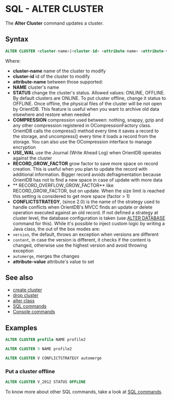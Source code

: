 # SQL - ALTER CLUSTER

The **Alter Cluster** command updates a cluster.

## Syntax

```sql
ALTER CLUSTER <cluster-name>|<cluster-id> <attribute-name> <attribute-value>
```

Where:
- **cluster-name** name of the cluster to modify
- **cluster-id** id of the cluster to modify
- **attribute-name** between those supported:
 - **NAME** cluster's name
 - **STATUS** change the cluster's status. Allowed values: ONLINE, OFFLINE. By default clusters are ONLINE. To put  cluster offline, change it status to OFFLINE. Once offline, the physical files of the cluster will be not open by OrientDB. This feature is useful when you want to archive old data elsewhere and restore when needed
 - **COMPRESSION** compression used between: nothing, snappy, gzip and any other compression registered in OCompressionFactory class. OrientDB calls the compress() method every time it saves a record to the storage, and uncompress() every time it loads a record from the storage. You can also use the OCompression interface to manage encryption
 - **USE_WAL** use the Journal (Write Ahead Log) when OrientDB operates against the cluster
 - **RECORD_GROW_FACTOR** grow factor to save more space on record creation. This is useful when you plan to update the record with additional information. Bigger record avoids defragmentation because OrientDB has not to find a new space in case of update with more data
 - ** RECORD_OVERFLOW_GROW_FACTOR** like RECORD_GROW_FACTOR, but on update. When the size limit is reached this setting is considered to get more space (factor > 1)
 - **CONFLICTSTRATEGY**, (since 2.0) is the name of the strategy used to handle conflicts when OrientDB's MVCC finds an update or delete operation executed against an old record. If not defined a strategy at cluster level, the database configuration is taken (use [ALTER DATABASE](SQL-Alter-Database.md) command for this). While it's possible to inject custom logic by writing a Java class, the out of the box modes are:
  - `version`, the default, throws an exception when versions are different
  - `content`, in case the version is different, it checks if the content is changed, otherwise use the highest version and avoid throwing exception
  - `automerge`, merges the changes
- **attribute-value** attribute's value to set

## See also
- [create cluster](SQL-Create-Cluster.md)
- [drop cluster](SQL-Drop-Cluster.md)
- [alter class](SQL-Alter-Class.md)
- [SQL commands](SQL.md)
- [Console commands](Console-Commands.md)

## Examples

```sql
ALTER CLUSTER profile NAME profile2
```

```sql
ALTER CLUSTER 9 NAME profile2
```

```sql
ALTER CLUSTER V CONFLICTSTRATEGY automerge
```

### Put a cluster offline
```sql
ALTER CLUSTER V_2012 STATUS OFFLINE
```


To know more about other SQL commands, take a look at [SQL commands](SQL.md).
